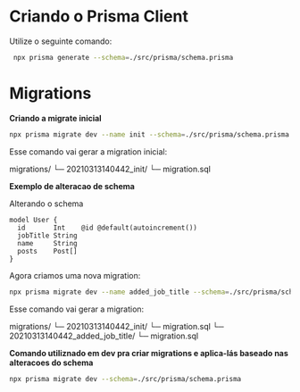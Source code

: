 # Criando o Prisma Client

Utilize o seguinte comando:

```bash
 npx prisma generate --schema=./src/prisma/schema.prisma
```

# Migrations

**Criando a migrate inicial**

```bash
npx prisma migrate dev --name init --schema=./src/prisma/schema.prisma
```

Esse comando vai gerar a migration inicial:

migrations/
  └─ 20210313140442_init/
    └─ migration.sql


**Exemplo de alteracao de schema**

Alterando o schema

```prisma
model User {
  id       Int    @id @default(autoincrement())
  jobTitle String
  name     String
  posts    Post[]
}
```

Agora criamos uma nova migration:

```bash
npx prisma migrate dev --name added_job_title --schema=./src/prisma/schema.prisma
```

Esse comando vai gerar a migration:

migrations/
  └─ 20210313140442_init/
    └─ migration.sql
  └─ 20210313140442_added_job_title/
    └─ migration.sql


**Comando utiliznado em dev pra criar migrations e aplica-lás baseado nas alteracoes do schema**

```bash
npx prisma migrate dev --schema=./src/prisma/schema.prisma
```
